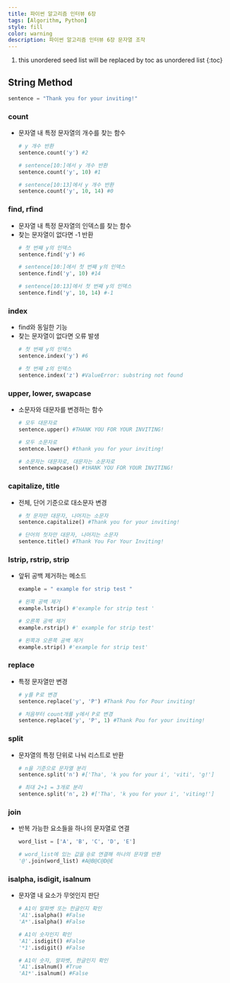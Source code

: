 ```yaml
---
title: 파이썬 알고리즘 인터뷰 6장
tags: [Algorithm, Python]
style: fill
color: warning
description: 파이썬 알고리즘 인터뷰 6장 문자열 조작
---
```


1. this unordered seed list will be replaced by toc as unordered list
{:toc}

## String Method
```python
sentence = "Thank you for your inviting!"
```

### count
- 문자열 내 특정 문자열의 개수를 찾는 함수
  ```python
  # y 개수 반환
  sentence.count('y') #2

  # sentence[10:]에서 y 개수 반환
  sentence.count('y', 10) #1

  # sentence[10:13]에서 y 개수 반환
  sentence.count('y', 10, 14) #0
  ```

### find, rfind
- 문자열 내 특정 문자열의 인덱스를 찾는 함수
- 찾는 문자열이 없다면 -1 반환
  ```python
  # 첫 번째 y의 인덱스
  sentence.find('y') #6

  # sentence[10:]에서 첫 번째 y의 인덱스
  sentence.find('y', 10) #14

  # sentence[10:13]에서 첫 번째 y의 인덱스
  sentence.find('y', 10, 14) #-1
  ```

### index
- find와 동일한 기능
- 찾는 문자열이 없다면 오류 발생
  ```python
  # 첫 번째 y의 인덱스
  sentence.index('y') #6

  # 첫 번째 z의 인덱스
  sentence.index('z') #ValueError: substring not found
  ```

### upper, lower, swapcase
- 소문자와 대문자를 변경하는 함수
  ```python
  # 모두 대문자로
  sentence.upper() #THANK YOU FOR YOUR INVITING!

  # 모두 소문자로
  sentence.lower() #thank you for your inviting!

  # 소문자는 대문자로, 대문자는 소문자로
  sentence.swapcase() #tHANK YOU FOR YOUR INVITING!
  ```

### capitalize, title
- 전체, 단어 기준으로 대소문자 변경
  ```python
  # 첫 문자만 대문자, 나머지는 소문자
  sentence.capitalize() #Thank you for your inviting!

  # 단어의 첫자만 대문자, 나머지는 소문자
  sentence.title() #Thank You For Your Inviting!
  ```

### lstrip, rstrip, strip
- 앞뒤 공백 제거하는 메소드
  ```python
  example = " example for strip test "

  # 왼쪽 공백 제거
  example.lstrip() #'example for strip test '

  # 오른쪽 공백 제거
  example.rstrip() #' example for strip test'

  # 왼쪽과 오른쪽 공백 제거
  example.strip() #'example for strip test'
  ```

### replace
- 특정 문자열만 변경
  ```python
  # y를 P로 변경
  sentence.replace('y', 'P') #Thank Pou for Pour inviting!

  # 처음부터 count개를 y에서 P로 변경
  sentence.replace('y', 'P', 1) #Thank Pou for your inviting!
  ```

### split
- 문자열의 특정 단위로 나눠 리스트로 반환
  ```python
  # n을 기준으로 문자열 분리
  sentence.split('n') #['Tha', 'k you for your i', 'viti', 'g!']

  # 최대 2+1 = 3개로 분리
  sentence.split('n', 2) #['Tha', 'k you for your i', 'viting!']
  ```

### join
- 반복 가능한 요소들을 하나의 문자열로 연결
  ```python
  word_list = ['A', 'B', 'C', 'D', 'E']

  # word_list에 있는 값을 @로 연결해 하나의 문자열 반환
  '@'.join(word_list) #A@B@C@D@E
  ```

### isalpha, isdigit, isalnum
- 문자열 내 요소가 무엇인지 판단
  ```python
  # A1이 알파벳 또는 한글인지 확인
  'A1'.isalpha() #False
  'A*'.isalpha() #False

  # A1이 숫자인지 확인
  'A1'.isdigit() #False
  '*1'.isdigit() #False

  # A1이 숫자, 알파벳, 한글인지 확인
  'A1'.isalnum() #True
  'A1*'.isalnum() #False
  ```
